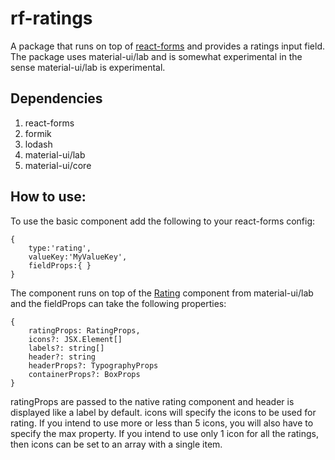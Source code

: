 # rf-ratings

A package that runs on top of [react-forms](https://github.com/mithyalabs/ml-react-forms) and provides a ratings input field.
The package uses material-ui/lab and is somewhat experimental in the sense material-ui/lab is experimental.

## Dependencies

1. react-forms
2. formik
3. lodash
4. material-ui/lab
5. material-ui/core

## How to use:

To use the basic component add the following to your react-forms config:

``` 
{
	type:'rating',
	valueKey:'MyValueKey',
	fieldProps:{ }
}
```

The component runs on top of the [Rating](https://material-ui.com/components/rating/#rating) component from material-ui/lab and the fieldProps can take the following properties:

``` 
{
	ratingProps: RatingProps,
	icons?: JSX.Element[]
	labels?: string[]
	header?: string
	headerProps?: TypographyProps
	containerProps?: BoxProps
}
```
ratingProps are passed to the native rating component and header is displayed like a label by default. icons will specify the icons to be used for rating. If you intend to use more or less than 5 icons, you will also have to specify the max property. If you intend to use only 1 icon for all the ratings, then icons can be set to an array with a single item. 